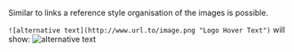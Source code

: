 Similar to links a reference style organisation of the images is possible.

`![alternative text](http://www.url.to/image.png "Logo Hover Text")` will show: ![alternative text](/static/sublog.png "Logo Hover Text")
